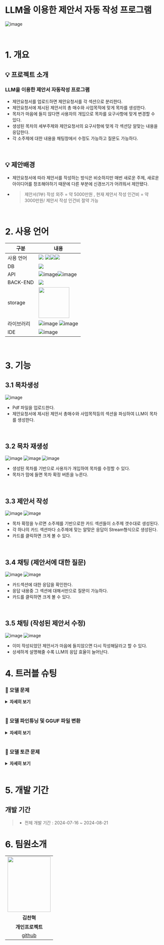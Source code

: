 # LLM을 이용한 제안서 자동 작성 프로그램
![image](https://github.com/user-attachments/assets/9afed112-6acd-4168-8e87-3c7e9774bc13)
>

</br>

# 1. 개요
## 💡 프로젝트 소개
### LLM을 이용한 제안서 자동작성 프로그램
  - 제안요청서를 업로드하면 제안요청서를 각 섹션으로 분리한다.
  - 제안요청서에 제시된 제안서의 총 매수와 사업목적에 맞게 목차를 생성한다.
  - 목차가 마음에 들지 않다면 사용자의 개입으로 목차를 요구사항에 맞게 변경할 수 있다.
  - 생성된 목차의 세부주제와 제안요청서의 요구사항에 맞게 각 섹션당 알맞는 내용을 응답한다.
  - 각 소주제에 대한 내용을 채팅창에서 수정도 가능하고 질문도 가능하다.

</br>

## 💡 제안배경
- 제안요청서에 따라 제안서를 작성하는 방식은 비슷하지만 매번 새로운 주제, 새로운 아이디어를 창조해야하기 때문에 다른 부분에 신경쓰기가 어려워서 제안됐다.

- > 제안서(1부) 작성 외주 = 약 5000만원 , 현재 제안서 작성 인건비 = 약 3000만원/ 제안서 작성 인건비 절약 가능
  
</br>

# 2. 사용 언어
| 구분         | 내용               |
|--------------|-------------------|
| 사용 언어    | <img src="https://img.shields.io/badge/Python-F80000?style=for-the-badge&logo=python&logoColor=white"> <img src="https://img.shields.io/badge/HTML-239120?style=for-the-badge&logo=html5&logoColor=black" /><img src="https://img.shields.io/badge/Javascript-239120?style=for-the-badge&logo=Javascript&logoColor=white" /><img src="https://img.shields.io/badge/CSS3-239120?style=for-the-badge&logo=CSS3&logoColor=white" />|
| DB  | <img src="https://img.shields.io/badge/Chroma-F80000?style=for-the-badge&logo=chroma&logoColor=black" />|
| API |![image](https://github.com/user-attachments/assets/1d019b72-a680-46db-9a93-4c8ce99ff338)![image](https://github.com/user-attachments/assets/49900c24-368e-41f1-98fd-fa86924a8706)
| BACK-END  |  <img src="https://img.shields.io/badge/Python-F80000?style=for-the-badge&logo=python&logoColor=white">|
| storage   | <img src="https://techrecipe.co.kr/wp-content/uploads/2020/08/200824_Google-Drive_001.jpg" width="100">|
| 라이브러리| ![image](https://github.com/user-attachments/assets/2c480a08-4b8c-4bfc-8ca4-839fa7014d80) ![image](https://github.com/user-attachments/assets/28c337d6-69cc-458f-89fe-093a1bd92037)|
| IDE   | ![image](https://github.com/user-attachments/assets/768ad5f8-acb4-4361-86a8-cb760f0fcd92)


</br>

# 3. 기능



## 3.1 목차생성
![image](https://github.com/user-attachments/assets/1a8b6d95-3992-4652-ab87-27336c9426da)


- Pdf 파일을 업로드한다.
- 제안요청서에 제시된 제안서 총매수와 사업목적등의 섹션을 파싱하여 LLM이 목차를 생성한다.

</br>

## 3.2 목차 재생성

![image](https://github.com/user-attachments/assets/78b439f8-f12d-4bef-b158-90fce9f77b6e)
![image](https://github.com/user-attachments/assets/399634bf-24ae-4840-ba79-f97b38040b57)
![image](https://github.com/user-attachments/assets/fc9d30d9-4245-4588-9601-cdbb90d24c36)



- 생성된 목차를 기반으로 사용자가 개입하여 목차를 수정할 수 있다.
- 목차가 맘에 들면 목차 확정 버튼을 누른다.


</br>

## 3.3 제안서 작성

![image](https://github.com/user-attachments/assets/e25bac54-1881-483c-8834-5de6c71e201b)
![image](https://github.com/user-attachments/assets/13bf1680-1ca4-4f34-bda2-3dbe3fc26108)





  - 목차 확정을 누르면 소주제를 기반으로한 카드 섹션들이 소주제 갯수대로 생성된다.
  - 각 하나의 카드 섹션마다 소주제에 맞는 알맞은 응답이 Stream형식으로 생성된다.
  - 카드를 클릭하면 크게 볼 수 있다.

</br>

## 3.4 채팅 (제안서에 대한 질문)
![image](https://github.com/user-attachments/assets/03417fe0-828b-4bb3-aa5d-131970fca39f)
![image](https://github.com/user-attachments/assets/6e8d7617-3bb5-4d87-a5e5-a050bc842168)




  - 카드섹션에 대한 응답을 확인한다.
  - 응답 내용중 그 섹션에 대해서만으로 질문이 가능하다.
  - 카드를 클릭하면 크게 볼 수 있다.

</br>

## 3.5 채팅 (작성된 제안서 수정)

![image](https://github.com/user-attachments/assets/4c7dd65c-2377-4e3a-8db4-00301d36f958)
![image](https://github.com/user-attachments/assets/4c7ffc0c-681a-4a18-aff9-b33bad22e973)



  - 이미 작성되었던 제안서가 마음에 들지않으면 다시 작성해달라고 할 수 있다.
  - 상세하게 설명해줄 수록 LLM의 응답 효율이 늘어난다.


</details>

# 4. 트러블 슈팅
### 📍 모델 문제

<details>
<summary><b> 자세히 보기</b></summary>
  
#### 문제 상황
  - 오픈소스 모델(Llama3) 의 응답이 느리고 기대에 미치지 못함.

#### 해결 시도
  - 모델 파인튜닝, 퓨샷 학습, 벡터데이터베이스 RAG 등 다양한 에이전트를 붙혀놔도 성능이 썩 좋지않았다.

#### 해결 방안
  - 클로드 API 사용

</details>

</br>

### 📍 모델 파인튜닝 및 GGUF 파일 변환

<details>
<summary><b> 자세히 보기</b></summary>

#### 문제 상황
  - LLM 모델들이 대부분 용량이 어마어마해서 파인튜닝 시 GPU가 터짐. 

#### 해결 시도
  - unsloth 사용 -> unsloth를 사용할 수 있는 모델들이 정해져있어서 내가 사용하는 모델에는 적용 불가
  - 모델 양자화 -> 양자화와 LoRA를 사용해 학습후 GGUF 변환 하기전 양자화 하기전 모델과 병합후 GGUF파일변환 후 다시 양자화 

#### 해결 방안
  - 모델 양자화 -> 양자화와 LoRA를 사용해 학습후 GGUF 변환 하기전 양자화 하기전 모델과 병합후 GGUF파일변환 후 다시 양자화 


</details>

</br>


### 📍 모델 토큰 문제

<details>
<summary><b> 자세히 보기</b></summary>

#### 문제 상황
  - 각 모델의 입, 출력 토큰에 제한이 있어서 긴 제안요청서를 업로드하여도 제대로된 응답이 나오지 않았다.

#### 해결 시도
  - 파일 업로드 시 제안요청서를 세부 섹션별로 파싱 하고 제안서 작성시 모델의 입력 토큰을 초과하지 않게 목차의 소주제별로 응답 분리 

#### 해결 방안
  - 제안요청서를 각 섹션별로 파싱 하여 입력 토큰을 줄였고, 응답을 각 소주제섹션에 맞는 응답으로 구현하여 출력 토큰도 해결되었다


</details>

</br>



# 5. 개발 기간
## 개발 기간
> - 전체 개발 기간 : 2024-07-16 ~ 2024-08-21

# 6. 팀원소개

<table>
  <tr>
    <td align="center"><img src="https://github.com/KIMGUUNI/A_EyeF/assets/118683437/278b105e-c98e-4238-a8b3-0a6a54cd0908" width="140" height="180" /></td>

  </tr>
  <tr>
    <td align="center"><strong>김찬혁</strong></td>
  </tr>
  <tr>
    <td align="center"><b>개인프로젝트</b></td>
  </tr>
  <tr>
    <td align="center"><a href="https://github.com/chanhyuckkim" target='_blank'>github</a></td>
  </tr>
</table>

</br>


